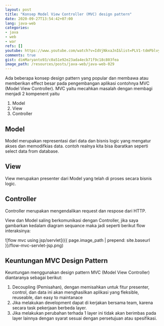 ```yaml
---
layout: post
title: "Konsep Model View Controller (MVC) design pattern"
date: 2020-09-27T13:54:42+07:00
lang: java-web
categories:
- java
- web
- war
refs: []
youtube: https://www.youtube.com/watch?v=IdVjNkxaJnI&list=PLV1-tdmPblvyaCTcYR9u7k4G24uVDZT0v&index=32
comments: true
gist: dimMaryanto93/c0a51e92e23ada4ecb71f9c18c803fea
image_path: /resources/posts/java-web/java-web-029
---
```


Ada beberapa konsep design pattern yang popular dan membawa atau memberikan effect besar pada pengembangan aplikasi contohnya MVC (Model View Controller). MVC yaitu mecahkan masalah dengan membagi menjadi 2 kompenent yaitu 

1. Model
2. View
3. Controller

## Model

Model merupakan representasi dari data dan bisnis logic yang mengatur akses dan memodifkias data. contoh realnya kita bisa ibaratkan seperti select data from database.

## View

View merupakan presenter dari Model yang telah di proses secara bisnis logic.

## Controller

Controller merupakan mengendalikan request dan respose dari HTTP. 

View dan Model saling berkomunikasi dengan Controller, jika saya gambarkan kedalam diagram sequance maka jadi seperti berikut flow interaksinya:

![flow mvc using jsp/servlet]({{ page.image_path | prepend: site.baseurl }}/flow-mvc-servlet-jsp.png)


## Keuntungan MVC Design Pattern

Keuntungan menggunakan design pattern MVC (Model View Controller) diantaranya sebagai berikut:

1. Decoupling (Pemisahan), dengan memisahkan untuk fitur presenter, control, dan data ini akan menghasilkan aplikasi yang fleksible, reuseable, dan easy to maintanace
2. Jika melakukan development dapat di kerjakan bersama team, karena secara task pekerjaan berbeda layer.
3. Jika melakukan perubahan terhada 1 layer ini tidak akan berimbas pada layer lainnya dengan syarat sesuai dengan persetujuan atau spesifikasi.

